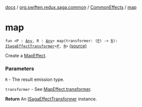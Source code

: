 [docs](../../index.md) / [org.swiften.redux.saga.common](../index.md) / [CommonEffects](index.md) / [map](./map.md)

# map

`fun <P : `[`Any`](https://kotlinlang.org/api/latest/jvm/stdlib/kotlin/-any/index.html)`, R : `[`Any`](https://kotlinlang.org/api/latest/jvm/stdlib/kotlin/-any/index.html)`> map(transformer: (`[`P`](map.md#P)`) -> `[`R`](map.md#R)`): `[`ISagaEffectTransformer`](../-i-saga-effect-transformer.md)`<`[`P`](map.md#P)`, `[`R`](map.md#R)`>` [(source)](https://github.com/protoman92/KotlinRedux/tree/master/common/common-saga/src/main/kotlin/org/swiften/redux/saga/common/CommonEffects.kt#L101)

Create a [MapEffect](../-map-effect/index.md).

### Parameters

`R` - The result emission type.

`transformer` - See [MapEffect.transformer](../-map-effect/transformer.md).

**Return**
An [ISagaEffectTransformer](../-i-saga-effect-transformer.md) instance.

